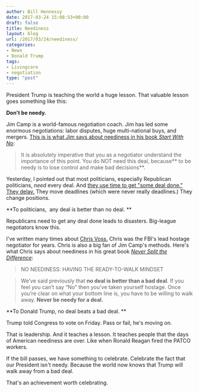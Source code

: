 ```yaml
---
author: Bill Hennessy
date: 2017-03-24 15:08:53+00:00
draft: false
title: Neediness
layout: blog
url: /2017/03/24/neediness/
categories:
- News
- Donald Trump
tags:
- Livingcare
- negotiation
type: "post"
---
```


President Trump is teaching the world a huge lesson. That valuable lesson goes something like this:

**Don't be needy.**

Jim Camp is a world-famous negotiation coach. Jim has led some enormous negotiations: labor disputes, huge multi-national buys, and mergers. [This is is what Jim says about neediness in his book _Start With No_](https://amzn.to/2neH3L7):



> It is absolutely imperative that you as a negotiator understand the importance of this point. You do NOT need this deal, because** to be needy is to lose control and make bad decisions**.



Yesterday, I pointed out that most politicians, especially Republican politicians, _need_ every deal. And [they use time to get "some deal done." They delay.](https://hennessysview.com/2017/03/23/obamacare-repeal-vote-results-prediction/) They move deadlines (which were never really deadlines.) They change positions.

**To politicians,  any deal is better than no deal. **

Republicans need to get any deal done leads to disasters. Big-league negotiators know this.

I've written many times about [Chris Voss.](https://hennessysview.com/2013/03/15/why-compromise-is-like-half-a-boob-job/) Chris was the FBI's lead hostage negotiator for years. Chris is also a big fan of Jim Camp's methods. Here's what Chris says about neediness in his great book [_Never Split the Difference_](https://amzn.to/2neKrFQ):



> NO NEEDINESS: HAVING THE READY-TO-WALK MINDSET





> We’ve said previously that **no deal is better than a bad deal**. If you feel you can’t say “No” then you’ve taken yourself hostage. Once you’re clear on what your bottom line is, you have to be willing to walk away. **Never be needy for a deal.**



**To Donald Trump, no deal beats a bad deal. **

Trump told Congress to vote on Friday. Pass or fail, he's moving on.

That is leadership. And it teaches a lesson. It teaches people that the days of American neediness are over. Like when Ronald Reagan fired the PATCO workers.

If the bill passes, we have something to celebrate. Celebrate the fact that our President isn't needy. Because the world now knows that Trump will walk away from a bad deal.

That's an achievement worth celebrating.
